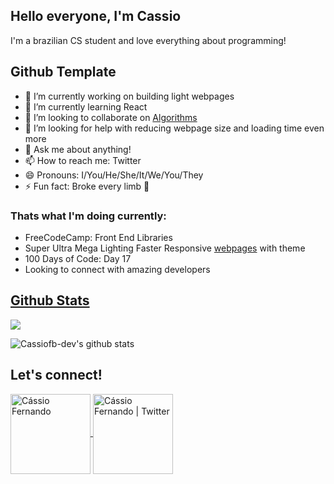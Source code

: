 
## Hello everyone, I'm Cassio
I'm a brazilian CS student and love everything about programming!
## Github Template
- 🔭 I’m currently working on building light webpages
- 🌱 I’m currently learning React
- 👯 I’m looking to collaborate on <a href="https://cassiofb-dev.github.io/algorithms/">Algorithms</a>
- 🤔 I’m looking for help with reducing webpage size and loading time even more
- 💬 Ask me about anything!
- 📫 How to reach me: Twitter
- 😄 Pronouns: I/You/He/She/It/We/You/They
- ⚡ Fun fact: Broke every limb 🤣
### Thats what I'm doing currently:
- FreeCodeCamp: Front End Libraries
- Super Ultra Mega Lighting Faster Responsive <a href="https://cassiofb-dev.github.io/celer/" target="_blank">webpages</a> with theme
- 100 Days of Code: Day 17
- Looking to connect with amazing developers
## <a href="https://github.com/anuraghazra/github-readme-stats" target="_blank">Github Stats</a>
<img src="https://github-readme-stats.anuraghazra1.vercel.app/api/top-langs/?username=cassiofb-dev&layout=compact&theme=dracula" />

![Cassiofb-dev's github stats](https://github-readme-stats.vercel.app/api?username=cassiofb-dev&show_icons=true&theme=dracula)
## Let's connect!
<a href="https://twitter.com/cassiofb_dev" target="_blank">
  <img width="128px" align="center" alt="Cássio Fernando" src="https://cdn.svgporn.com/logos/twitter.svg" />
</a>
<img width="128px" align="center" alt="Cássio Fernando | Twitter" src="https://i.imgur.com/NNMScon.png" />

<!--
### Hi there 👋


**cassiofb-dev/cassiofb-dev** is a ✨ _special_ ✨ repository because its `README.md` (this file) appears on your GitHub profile.

Here are some ideas to get you started:

- 🔭 I’m currently working on ...
- 🌱 I’m currently learning ...
- 👯 I’m looking to collaborate on ...
- 🤔 I’m looking for help with ...
- 💬 Ask me about ...
- 📫 How to reach me: ...
- 😄 Pronouns: ...
- ⚡ Fun fact: ...
-->
